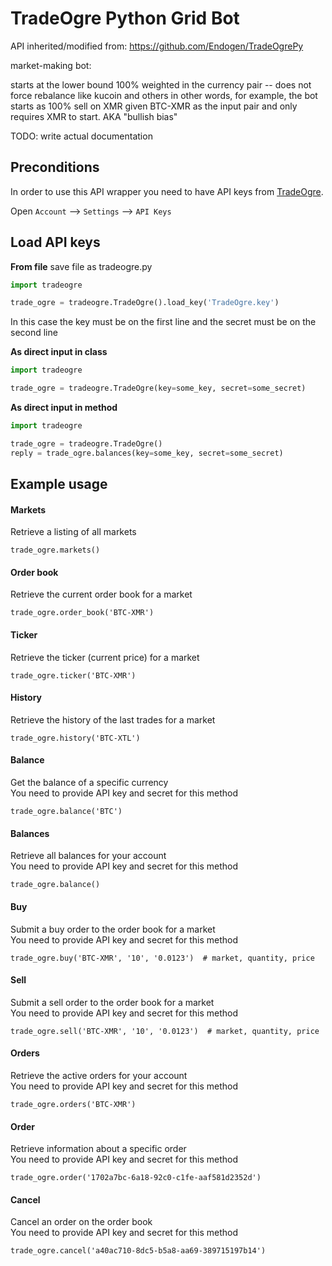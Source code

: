 # TradeOgre Python Grid Bot

API inherited/modified from: https://github.com/Endogen/TradeOgrePy

 market-making bot:
 
 starts at the lower bound 100% weighted in the currency pair -- does not force rebalance like kucoin and others
 in other words, for example, the bot starts as 100% sell on XMR given BTC-XMR as the input pair and only requires XMR to start. AKA "bullish bias" 
 
 TODO: write actual documentation 


## Preconditions
In order to use this API wrapper you need to have API keys from [TradeOgre](https://tradeogre.com).

Open `Account` --> `Settings` --> `API Keys`

## Load API keys

__From file__
save file as tradeogre.py
```python
import tradeogre

trade_ogre = tradeogre.TradeOgre().load_key('TradeOgre.key')
```
In this case the key must be on the first line and the secret must be on the second line

__As direct input in class__
```python
import tradeogre

trade_ogre = tradeogre.TradeOgre(key=some_key, secret=some_secret)
```

__As direct input in method__
```python
import tradeogre

trade_ogre = tradeogre.TradeOgre()
reply = trade_ogre.balances(key=some_key, secret=some_secret)
```

## Example usage

#### Markets
Retrieve a listing of all markets
```
trade_ogre.markets()
```

#### Order book
Retrieve the current order book for a market
```
trade_ogre.order_book('BTC-XMR')
```

#### Ticker
Retrieve the ticker (current price) for a market
```
trade_ogre.ticker('BTC-XMR')
```

#### History
Retrieve the history of the last trades for a market
```
trade_ogre.history('BTC-XTL')
```

#### Balance
Get the balance of a specific currency  
You need to provide API key and secret for this method
```
trade_ogre.balance('BTC')
```

#### Balances
Retrieve all balances for your account  
You need to provide API key and secret for this method
```
trade_ogre.balance()
```

#### Buy
Submit a buy order to the order book for a market  
You need to provide API key and secret for this method
```
trade_ogre.buy('BTC-XMR', '10', '0.0123')  # market, quantity, price
```

#### Sell
Submit a sell order to the order book for a market  
You need to provide API key and secret for this method
```
trade_ogre.sell('BTC-XMR', '10', '0.0123')  # market, quantity, price
```

#### Orders
Retrieve the active orders for your account  
You need to provide API key and secret for this method
```
trade_ogre.orders('BTC-XMR')
```

#### Order
Retrieve information about a specific order  
You need to provide API key and secret for this method
```
trade_ogre.order('1702a7bc-6a18-92c0-c1fe-aaf581d2352d')
```

#### Cancel
Cancel an order on the order book  
You need to provide API key and secret for this method
```
trade_ogre.cancel('a40ac710-8dc5-b5a8-aa69-389715197b14')
```
